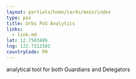 ```yaml
---
layout: partials/home/cards/main/index
type: pos
title: Orbs PoS Analytics
links:
  - link.md
lat: 12.7503486
lng: 122.7312101
countryCode: PH
---
```


analytical tool for both Guardians and Delegators
